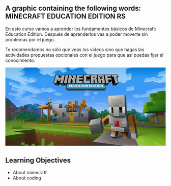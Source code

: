 

## A graphic containing the following words: MINECRAFT EDUCATION EDITION RS
En este curso vamos a aprender los fundamentos básicos de Minecraft: Education Edition. Después de aprenderlos vas a poder moverte sin problemas por el juego.

Te recomendamos no sólo que veas los videos sino que hagas las actividades propuestas opcionales con el juego para que así puedas fijar el conocimiento.

![A graphic containing the following words: MINECRAFT EDUCATION EDITION RS](../media/84ac7b75-36c3-4ec3-83cb-0af41755bd9c.jpg)

## Learning Objectives
- About minecraft
- About coding

